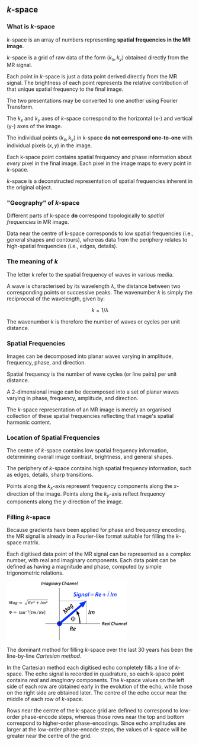 ## $k$-space

### What is $k$-space

$k$-space is an array of numbers representing **spatial frequencies in the MR image**.

$k$-space is a grid of raw data of the form $(k_x, k_y)$ obtained directly from the MR signal.

Each point in $k$-space is just a data point derived directly from the MR signal. The brightness of each point represents the relative contribution of that unique spatial frequency to the final image.

The two presentations may be converted to one another using Fourier Transform.

The $k_x$ and $k_y$ axes of $k$-space correspond to the horizontal (x-) and vertical (y-) axes of the image.

The individual points $(k_x, k_y)$ in k-space **do not correspond one-to-one** with individual pixels $(x, y)$ in the image.

Each k-space point contains spatial frequency and phase information about *every* pixel in the final image. Each pixel in the image maps to every point in $k$-space. 

$k$-space is a deconstructed representation of spatial frequencies inherent in the original object.

### "Geography" of $k$-space

Different parts of k-space **do** correspond topologically to *spatial frequencies* in MR image.

Data near the centre of k-space corresponds to low spatial frequencies (i.e., general shapes and contours), whereas data from the periphery relates to high-spatial frequencies (i.e., edges, details).

### The meaning of $k$

The letter $k$ refer to the spatial frequency of waves in various media.

A wave is characterised by its wavelength $\lambda$, the distance between two corresponding points or successive peaks. The wavenumber $k$ is simply the reciproccal of the wavelength, given by:

$$
k = 1/\lambda
$$

The wavenumber $k$ is therefore the number of waves or cycles per unit distance.

### Spatial Frequencies

Images can be decomposed into planar waves varying in amplitude, frequency, phase, and direction.

Spatial frequency is the number of wave cycles (or line pairs) per unit distance.

A 2-dimensional image can be decomposed into a set of planar waves varying in phase, frequency, amplitude, and direction.

The $k$-space representation of an MR image is merely an organised collection of these spatial frequencies reflecting that image's spatial harmonic content.

### Location of Spatial Frequencies

The centre of $k$-space contains low spatial frequency information, determining overall image contrast, brightness, and general shapes.

The periphery of $k$-space contains high spatial frequency information, such as edges, details, sharp transitions.

Points along the $k_x$-axis represent frequency components along the $x$-direction of the image. Points along the $k_y$-axis reflect frequency components along the $y$-direction of the image.

### Filling $k$-space

Because gradients have been applied for phase and frequency encoding, the MR signal is already in a Fourier-like format suitable for filling the $k$-space matrix.

Each digitised data point of the MR signal can be represented as a complex number, with real and imaginary components. Each data point can be defined as having a magnitude and phase, computed by simple trigonometric relations.

![MRBasics_mag_phase.gif](../_media/MRBasics_mag_phase.gif)

The dominant method for filling $k$-space over the last 30 years has been the line-by-line *Cartesian method*.

In the Cartesian method each digitised echo completely fills a line of $k$-space. The echo signal is recorded in quadrature, so each k-space point contains *real* and *imaginary* components. The $k$-space values on the left side of each row are obtained early in the evolution of the echo, while those on the right side are obtained later. The centre of the echo occur near the middle of each row of $k$-space.

Rows near the centre of the k-space grid are defined to correspond to low-order phase-encode steps, whereas those rows near the top and bottom correspond to higher-order phase-encodings. Since echo amplitudes are larger at the low-order phase-encode steps, the values of $k$-space will be greater near the centre of the grid.